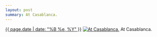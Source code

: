 ```yaml
---
layout: post
summary: At Casablanca.
---
```


<p>
  <time><a href="/483">{{ page.date | date: "%B %e, %Y" }}</a></time>
  <a href="/483"><img src="{{ site.assets_url }}/483-640.jpg" srcset="{{ site.assets_url }}/483-1280.jpg 1280w, {{ site.assets_url }}/483-960.jpg 960w, {{ site.assets_url }}/483-640.jpg 640w, {{ site.assets_url }}/483-320.jpg 320w" sizes="(min-width: 700px) 50vw, calc(100vw - 2rem)" alt="At Casablanca." /></a>
  <span>At Casablanca.</span>
</p>
